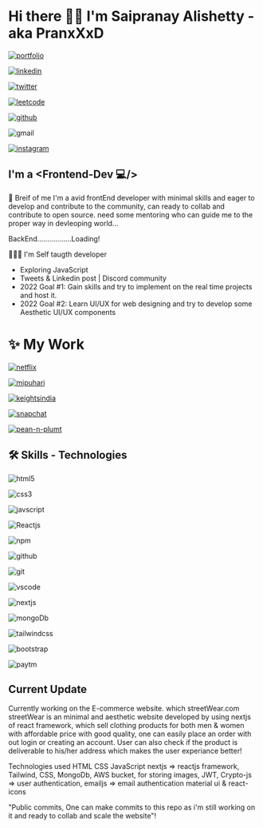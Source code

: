 
# Hi there 🙌🏽 I'm Saipranay Alishetty - aka PranxXxD






[![portfolio](https://img.shields.io/badge/my_portfolio-548CA8?style=for-the-badge&logo=ko-fi&logoColor=white)](https://pranay-portfolio.netlify.app/)

[![linkedin](https://img.shields.io/badge/linkedin-0A66C2?style=for-the-badge&logo=linkedin&logoColor=white)](https://www.linkedin.com/in/pran-xxxd-074b311aa/)

[![twitter](https://img.shields.io/badge/follow-@PranxXxD-1DA1F2?style=for-the-badge&logo=twitter&logoColor=white)](https://twitter.com/PranxXxD)

[![leetcode](https://img.shields.io/badge/leetcode-E2703A?style=for-the-badge&logo=leetcode&logoColor=white)](https://leetcode.com/saipranayalishetty/)

[![github](https://img.shields.io/badge/github-444444?style=for-the-badge&logo=github&logoColor=white)](https://github.com/PranxXxD)

![gmail](https://img.shields.io/badge/saipranayalishetty@gmail-CA3E47?style=for-the-badge&logo=gmail&logoColor=white)

[![instagram](https://img.shields.io/badge/follow-@saipranay-E94560?style=for-the-badge&logo=instagram&logoColor=EE6983)](https://www.instagram.com/pranay_alishetty/)
## I'm a <Frontend-Dev 💻/>

🚀 Breif of me I'm a avid frontEnd developer with minimal skills and eager to develop and contribute to the community, can ready to collab and contribute to open source. need some mentoring who can guide me to the proper way in devleoping world...

BackEnd.................Loading!

👨🏽‍💻 I'm Self taugth developer

* Exploring JavaScript
* Tweets & Linkedin post | Discord community
* 2022 Goal #1: Gain skills and try to implement on the real time projects and host it.
* 2022 Goal #2: Learn UI/UX for web designing and try to develop some Aesthetic UI/UX components 


# ✨ My Work 




[![netflix](https://img.shields.io/badge/netflix-clone-D32D2D?style=for-the-badge&logo=netflix&logoColor=D32D2D)](https://netflix-clone-e040c.web.app/)

[![mipuhari](https://img.shields.io/badge/mipudhari-F85959?style=for-the-badge&logo=&logoColor=D32D2D)](https://mipudhari.in/)

[![keightsindia](https://img.shields.io/badge/keightsindia-63AABC?style=for-the-badge&logo=&logoColor=D32D2D)](https://keightsindia.netlify.app/)

[![snapchat](https://img.shields.io/badge/snapchat-clone-EFE94B?style=for-the-badge&logo=snapchat&logoColor=EFE94B)](https://snapchat-clone-1f895.web.app/)

[![pean-n-plumt](https://img.shields.io/badge/pear&plum-E58CDB?style=for-the-badge&logo=&logoColor=EFE94B)](https://pear-n-plum.netlify.app/)
## 🛠 Skills - Technologies


![html5](https://img.shields.io/badge/HTML5-D36B00?style=for-the-badge&logo=html5&logoColor=white)

![css3](https://img.shields.io/badge/CSS3-277BC0?style=for-the-badge&logo=CSS3&logoColor=white)

![javscript](https://img.shields.io/badge/javascript-73777B?style=for-the-badge&logo=javascript&logoColor=F8B400)

![Reactjs](https://img.shields.io/badge/Reactjs-414141?style=for-the-badge&logo=react&logoColor=40A8C4)

![npm](https://img.shields.io/badge/npm-D61C4E?style=for-the-badge&logo=npm&logoColor=white)

![github](https://img.shields.io/badge/github-393E46?style=for-the-badge&logo=github&logoColor=white)

![git](https://img.shields.io/badge/git-B55400?style=for-the-badge&logo=git&logoColor=white)

![vscode](https://img.shields.io/badge/vscode-86C6F4?style=for-the-badge&logo=visualstudiocode&logoColor=0081C6)

![nextjs](https://img.shields.io/badge/nextjs-C64756?style=for-the-badge&logo=next.js&logoColor=white)

![mongoDb](https://img.shields.io/badge/mongodb-139487?style=for-the-badge&logo=mongoDb&logoColor=white)

![tailwindcss](https://img.shields.io/badge/tailwindcss-2CA4BF?style=for-the-badge&logo=tailwindcss&logoColor=white)

![bootstrap](https://img.shields.io/badge/bootstrap-FF82C3?style=for-the-badge&logo=bootstrap&logoColor=white)

![paytm](https://img.shields.io/badge/paytm-C7F5FE?style=for-the-badge&logo=paytm&logoColor=3FC5F0)


## Current Update

Currently working on the E-commerce website.
which streetWear.com streetWear is an minimal and aesthetic website
developed by using nextjs of react framework, which sell clothing products for both men & women 
with affordable price with good quality, one can easily place an order with out login or creating an account. 
User can also check if the product is deliverable to his/her address which makes the user experiance better!

Technologies used HTML CSS JavaScript nextjs => reactjs framework, Tailwind,
CSS, MongoDb, AWS bucket, for storing images, JWT, 
Crypto-js => user authentication, 
emailjs => email authentication 
material ui & react-icons 

"Public commits, One can make commits to this repo as i'm still working on it and ready to collab and scale the website"!

